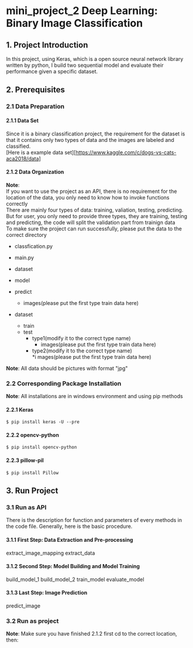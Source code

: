 # mini_project_2 Deep Learning: Binary Image Classification
## 1. Project Introduction
In this project, using Keras, which is a open source neural network library written by python, I build two sequential model and evaluate their performance given a specific dataset.
## 2. Prerequisites
### 2.1 Data Preparation
#### 2.1.1 Data Set
Since it is a binary classification project, the requirement for the dataset is that it contains only two types of data and the images are labeled and classified.<br>
[Here is a example data set][https://www.kaggle.com/c/dogs-vs-cats-aca2018/data]
#### 2.1.2 Data Organization
**Note**: <br>If you want to use the project as an API, there is no requirement for the location of the data, you only need to know how to invoke functions correctly<br>
There are mainly four types of data: training, valiation, testing, predicting. But for user, you only need to provide three types, they are training, testing and predicting, the code will split the validation part from trainign data<br>
To make sure the project can run successfully, please put the data to the correct directory<br>
* classfication.py<br>
* main.py<br>
* dataset<br>
* model<br>
* predict<br>
	* images(please put the first type train data here)<br>

* dataset<br>
	* train<br>
	* test<br>
		* type1(modify it to the correct type name)<br>
			* images(please put the first type train data here)<br>
		* type2(modify it to the correct type name)<br>
			*i mages(please put the first type train data here)<br>


**Note**: All data should be pictures with format "jpg"
### 2.2 Corresponding Package Installation
**Note**: All installations are in windows environment and using pip methods
#### 2.2.1 Keras </br>
```$ pip install keras -U --pre```</br>
#### 2.2.2 opencv-python </br>
```$ pip install opencv-python```</br>
#### 2.2.3 pillow-pil </br>
```$ pip install Pillow```</br>
## 3. Run Project
### 3.1 Run as API
There is the description for function and parameters of every methods in the code file. Generally, here is the basic procedure.<br>
#### 3.1.1 First Step: Data Extraction and Pre-processing
extract_image_mapping
extract_data
#### 3.1.2 Second Step: Model Building and Model Training
build_model_1
build_model_2
train_model
evaluate_model
#### 3.1.3 Last Step: Image Prediction
predict_image
### 3.2 Run as project
**Note**: Make sure you have finished 2.1.2 first
cd to the correct location, then:
```$ \python main.py</br>
